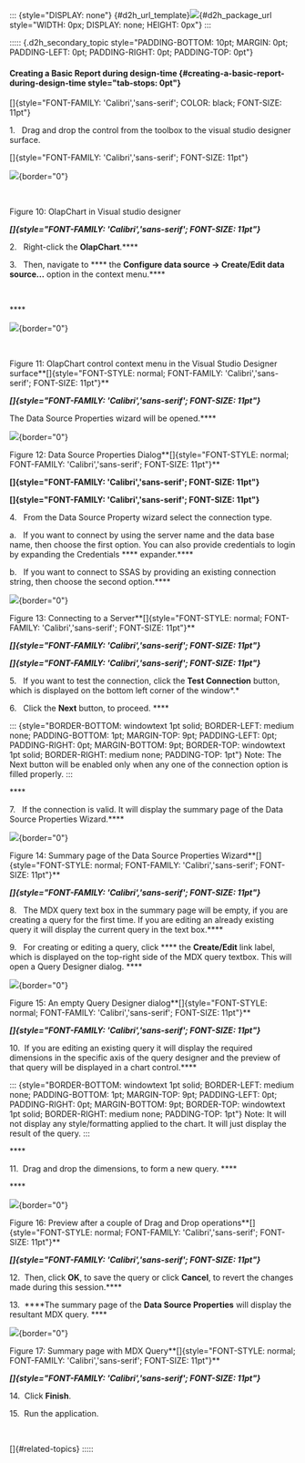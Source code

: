 ::: {style="DISPLAY: none"}
[](ms-xhelp:///?Id=d2h_url_template){#d2h_url_template}![](!package_url!){#d2h_package_url style="WIDTH: 0px; DISPLAY: none; HEIGHT: 0px"}
:::

::::: {.d2h_secondary_topic style="PADDING-BOTTOM: 10pt; MARGIN: 0pt; PADDING-LEFT: 0pt; PADDING-RIGHT: 0pt; PADDING-TOP: 0pt"}
#### Creating a Basic Report during design-time {#creating-a-basic-report-during-design-time style="tab-stops: 0pt"}

[]{style="FONT-FAMILY: 'Calibri','sans-serif'; COLOR: black; FONT-SIZE: 11pt"} 

1.   Drag and drop the control from the toolbox to the visual studio designer surface.

[]{style="FONT-FAMILY: 'Calibri','sans-serif'; FONT-SIZE: 11pt"} 

![](ImagesExt/image37_12.jpg){border="0"}

 

Figure 10: OlapChart in Visual studio designer

***[]{style="FONT-FAMILY: 'Calibri','sans-serif'; FONT-SIZE: 11pt"}*** 

2.   Right-click the **OlapChart**.****

3.   Then, navigate to **** the **Configure data source -\> Create/Edit data source...** option in the context menu.****

 

**** 

![](ImagesExt/image37_13.jpg){border="0"}

 

Figure 11: OlapChart control context menu in the Visual Studio Designer surface**[]{style="FONT-STYLE: normal; FONT-FAMILY: 'Calibri','sans-serif'; FONT-SIZE: 11pt"}**

***[]{style="FONT-FAMILY: 'Calibri','sans-serif'; FONT-SIZE: 11pt"}*** 

The Data Source Properties wizard will be opened.****

![](ImagesExt/image37_14.jpg){border="0"}

Figure 12: Data Source Properties Dialog**[]{style="FONT-STYLE: normal; FONT-FAMILY: 'Calibri','sans-serif'; FONT-SIZE: 11pt"}**

**[]{style="FONT-FAMILY: 'Calibri','sans-serif'; FONT-SIZE: 11pt"}** 

**[]{style="FONT-FAMILY: 'Calibri','sans-serif'; FONT-SIZE: 11pt"}** 

4.   From the Data Source Property wizard select the connection type.

a.   If you want to connect by using the server name and the data base name, then choose the first option. You can also provide credentials to login by expanding the Credentials **** expander.****

b.   If you want to connect to SSAS by providing an existing connection string, then choose the second option.****

![](ImagesExt/image37_15.jpg){border="0"}

Figure 13: Connecting to a Server**[]{style="FONT-STYLE: normal; FONT-FAMILY: 'Calibri','sans-serif'; FONT-SIZE: 11pt"}**

***[]{style="FONT-FAMILY: 'Calibri','sans-serif'; FONT-SIZE: 11pt"}*** 

***[]{style="FONT-FAMILY: 'Calibri','sans-serif'; FONT-SIZE: 11pt"}*** 

5.   If you want to test the connection, click the **Test Connection** button, which is displayed on the bottom left corner of the window*.*

6.   Click the **Next** button, to proceed. ****

::: {style="BORDER-BOTTOM: windowtext 1pt solid; BORDER-LEFT: medium none; PADDING-BOTTOM: 1pt; MARGIN-TOP: 9pt; PADDING-LEFT: 0pt; PADDING-RIGHT: 0pt; MARGIN-BOTTOM: 9pt; BORDER-TOP: windowtext 1pt solid; BORDER-RIGHT: medium none; PADDING-TOP: 1pt"}
Note: The Next button will be enabled only when any one of the connection option is filled properly.
:::

**** 

7.   If the connection is valid. It will display the summary page of the Data Source Properties Wizard.****

![](ImagesExt/image37_16.jpg){border="0"}

Figure 14: Summary page of the Data Source Properties Wizard**[]{style="FONT-STYLE: normal; FONT-FAMILY: 'Calibri','sans-serif'; FONT-SIZE: 11pt"}**

***[]{style="FONT-FAMILY: 'Calibri','sans-serif'; FONT-SIZE: 11pt"}*** 

8.   The MDX query text box in the summary page will be empty, if you are creating a query for the first time. If you are editing an already existing query it will display the current query in the text box.****

9.   For creating or editing a query, click **** the **Create/Edit** link label, which is displayed on the top-right side of the MDX query textbox. This will open a Query Designer dialog. ****

![](ImagesExt/image37_17.jpg){border="0"}

Figure 15: An empty Query Designer dialog**[]{style="FONT-STYLE: normal; FONT-FAMILY: 'Calibri','sans-serif'; FONT-SIZE: 11pt"}**

***[]{style="FONT-FAMILY: 'Calibri','sans-serif'; FONT-SIZE: 11pt"}*** 

10.  If you are editing an existing query it will display the required dimensions in the specific axis of the query designer and the preview of that query will be displayed in a chart control.****

::: {style="BORDER-BOTTOM: windowtext 1pt solid; BORDER-LEFT: medium none; PADDING-BOTTOM: 1pt; MARGIN-TOP: 9pt; PADDING-LEFT: 0pt; PADDING-RIGHT: 0pt; MARGIN-BOTTOM: 9pt; BORDER-TOP: windowtext 1pt solid; BORDER-RIGHT: medium none; PADDING-TOP: 1pt"}
Note: It will not display any style/formatting applied to the chart. It will just display the result of the query.
:::

**** 

11.  Drag and drop the dimensions, to form a new query. ****

**** 

![](ImagesExt/image37_18.jpg){border="0"}

Figure 16: Preview after a couple of Drag and Drop operations**[]{style="FONT-STYLE: normal; FONT-FAMILY: 'Calibri','sans-serif'; FONT-SIZE: 11pt"}**

***[]{style="FONT-FAMILY: 'Calibri','sans-serif'; FONT-SIZE: 11pt"}*** 

12.  Then, click **OK**, to save the query or click **Cancel**, to revert the changes made during this session.****

13.  ****The summary page of the **Data Source Properties** will display the resultant MDX query. ****

![](ImagesExt/image37_19.jpg){border="0"}

Figure 17: Summary page with MDX Query**[]{style="FONT-STYLE: normal; FONT-FAMILY: 'Calibri','sans-serif'; FONT-SIZE: 11pt"}**

***[]{style="FONT-FAMILY: 'Calibri','sans-serif'; FONT-SIZE: 11pt"}*** 

14.  Click **Finish**.

15.  Run the application.

 

[]{#related-topics}
:::::
